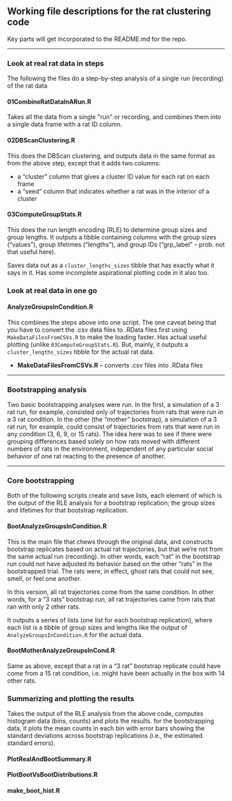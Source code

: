 ## Working file descriptions for the rat clustering code

Key parts will get incorporated to the README.md for the repo.

---

### Look at real rat data in steps

The following the files do a step-by-step analysis of a single run (recording) of the rat data

####  01CombineRatDataInARun.R

Takes all the data from a single "run" or recording, and combines them into a single data frame with a rat ID column.

#### 02DBScanClustering.R

This does the DBScan clustering, and outputs data in the same format as from the above step, except that it adds two columns:

* a “cluster” column that gives a cluster ID value for each rat on each frame
* a “seed” column that indicates whether a rat was in the interior of a cluster

#### 03ComputeGroupStats.R

This does the run length encoding (RLE) to determine group sizes and group lengths. It outputs a tibble containing columns with the group sizes (“values”), group lifetimes (“lengths”), and group IDs (“grp_label” – prob. not that useful here).

Saves data out as a `cluster_lengths_sizes` tibble that has exactly what it says in it. Has some incomplete aspirational plotting code in it also too.

### Look at real data in one go

#### AnalyzeGroupsInCondition.R

This combines the steps above into one script. The one caveat being that you have to convert the .csv data files to .RData files first using `MakeDataFilesFromCSVs.R` to make the loading faster. Has actual useful plotting (unlike `03ComputeGroupStats.R`). But, mainly, it outputs a `cluster_lengths_sizes` tibble for the actual rat data.

* **MakeDataFilesFromCSVs.R** – converts .csv files into .RData files

---

### Bootstrapping analysis

Two basic bootstrapping analyses were run. In the first, a simulation of a 3 rat run, for example, consisted only of trajectories from rats that were run in a 3 rat condition. In the other (the “mother” bootstrap), a simulation of a 3 rat run, for example, could consist of trajectories from rats that were run in any condition (3, 6, 9, or 15 rats). The idea here was to see if there were grouping differences based solely on how rats moved with different numbers of rats in the environment, independent of any particular social behavior of one rat reacting to the presence of another.

---

### Core bootstrapping

Both of the following scripts create and save lists, each element of which is the output of the RLE analysis for a bootstrap replication; the group sizes and lifetimes for that bootstrap replication.

#### BootAnalyzeGroupsInCondition.R

This is the main file that chews through the original data, and constructs bootstrap replicates based on actual rat trajectories, but that we’re not from the same actual run (recording). In other words, each “rat” in the bootstrap run could not have adjusted its behavior based on the other “rats” in the bootstrapped trial. The rats were, in effect, ghost rats that could not see, smell, or feel one another.

In this version, all rat trajectories come from the same condition. In other words, for a “3 rats” bootstrap run, all rat trajectories came from rats that ran with only 2 other rats.

It outputs a series of lists (one list for each bootstrap replication), where each list is a tibble of group sizes and lengths like the output of `AnalyzeGroupsInCondition.R` for the actual data.

#### BootMotherAnalyzeGroupsInCond.R

Same as above, except that a rat in a “3 rat” bootstrap replicate could have come from a 15 rat condition, i.e. might have been actually in the box with 14 other rats.

### Summarizing and plotting the results

Takes the output of the RLE analysis from the above code, computes histogram data (bins, counts) and plots the results. for the bootstrapping data, it plots the mean counts in each bin with error bars showing the standard deviations across bootstrap replications (i.e., the estimated standard errors).

#### PlotRealAndBootSummary.R

#### PlotBootVsBootDistributions.R

#### make_boot_hist.R

